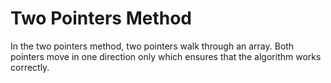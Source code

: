 # Two Pointers Method

In the two pointers method, two pointers walk through an array. Both pointers move in one direction only which ensures that the algorithm works correctly.

